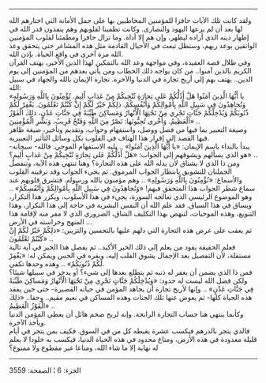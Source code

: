------------------------------------------------------------------------

ولقد كانت تلك الآيات حافزا للمؤمنين المخاطبين بها على حمل الأمانة التي
اختارهم الله لها بعد أن لم يرعها اليهود والنصارى. وكانت تطمينا لقلوبهم
وهم ينفذون قدر الله في إظهار دينه الذي أراده ليظهر، وإن هم إلا أداة. وما
تزال حافزا ومطمئنا لقلوب المؤمنين الواثقين بوعد ربهم، وستظل تبعث في
الأجيال القادمة مثل هذه المشاعر حتى يتحقق وعد الله مرة أخرى في واقع
الحياة. بإذن الله.  
وفي ظلال قصة العقيدة، وفي مواجهة وعد الله بالتمكين لهذا الدين الأخير،
يهتف القرآن الكريم بالذين آمنوا.. من كان يواجه ذلك الخطاب ومن يأتي بعدهم
من المؤمنين إلى يوم الدين.. يهتف بهم إلى أربح تجارة في الدنيا والآخرة.
تجارة الإيمان بالله والجهاد في سبيل الله:  
«يا أَيُّهَا الَّذِينَ آمَنُوا هَلْ أَدُلُّكُمْ عَلى تِجارَةٍ تُنْجِيكُمْ مِنْ عَذابٍ أَلِيمٍ. تُؤْمِنُونَ
بِاللَّهِ وَرَسُولِهِ وَتُجاهِدُونَ فِي سَبِيلِ اللَّهِ بِأَمْوالِكُمْ وَأَنْفُسِكُمْ. ذلِكُمْ خَيْرٌ لَكُمْ إِنْ
كُنْتُمْ تَعْلَمُونَ. يَغْفِرْ لَكُمْ ذُنُوبَكُمْ وَيُدْخِلْكُمْ جَنَّاتٍ تَجْرِي مِنْ تَحْتِهَا الْأَنْهارُ وَمَساكِنَ
طَيِّبَةً فِي جَنَّاتِ عَدْنٍ، ذلِكَ الْفَوْزُ الْعَظِيمُ. وَأُخْرى تُحِبُّونَها: نَصْرٌ مِنَ اللَّهِ وَفَتْحٌ
قَرِيبٌ، وَبَشِّرِ الْمُؤْمِنِينَ» ..  
وصيغة التعبير بما فيها من فصل ووصل، واستفهام وجواب، وتقديم وتأخير، صيغة
ظاهر فيها القصد إلى إقرار هذا الهتاف في القلوب بكل وسائل التأثير
التعبيرية.  
يبدأ بالنداء باسم الإيمان: «يا أَيُّهَا الَّذِينَ آمَنُوا» .. يليه الاستفهام
الموحي. فالله- سبحانه- هو الذي يسألهم ويشوقهم إلى الجواب: «هَلْ أَدُلُّكُمْ عَلى
تِجارَةٍ تُنْجِيكُمْ مِنْ عَذابٍ أَلِيمٍ؟» ..  
ومن ذا الذي لا يشتاق لأن يدله الله على هذه التجارة؟ وهنا تنتهي هذه
الآية، وتنفصل الجملتان للتشويق بانتظار الجواب المرموق. ثم يجيء الجواب
وقد ترقبته القلوب والأسماع: «تُؤْمِنُونَ بِاللَّهِ وَرَسُولِهِ» .. وهم مؤمنون بالله
ورسوله. فتشرق قلوبهم عند سماع شطر الجواب هذا المتحقق فيهم! «وَتُجاهِدُونَ فِي
سَبِيلِ اللَّهِ بِأَمْوالِكُمْ وَأَنْفُسِكُمْ» .. وهو الموضوع الرئيسي الذي تعالجه السورة،
يجيء في هذا الأسلوب، ويكرر هذا التكرار، ويساق في هذا السياق. فقد علم
الله أن النفس البشرية في حاجة إلى هذا التكرار، وهذا التنويع، وهذه
الموحيات، لتنهض بهذا التكليف الشاق، الضروري الذي لا مفر منه لإقامة هذا
المنهج وحراسته في الأرض ...  
ثم يعقب على عرض هذه التجارة التي دلهم عليها بالتحسين والتزيين: «ذلِكُمْ خَيْرٌ
لَكُمْ إِنْ كُنْتُمْ تَعْلَمُونَ» ..  
فعلم الحقيقة يقود من يعلم إلى ذلك الخير الأكيد.. ثم يفصل هذا الخير في
آية تالية مستقلة، لأن التفصيل بعد الإجمال يشوق القلب إليه، ويقره في الحس
ويمكن له: «يَغْفِرْ لَكُمْ ذُنُوبَكُمْ» .. وهذه وحدها تكفي.  
فمن ذا الذي يضمن أن يغفر له ذنبه ثم يتطلع بعدها إلى شيء؟ أو يدخر في
سبيلها شيئا؟ ولكن فضل الله ليست له حدود: «وَيُدْخِلْكُمْ جَنَّاتٍ تَجْرِي مِنْ تَحْتِهَا
الْأَنْهارُ وَمَساكِنَ طَيِّبَةً فِي جَنَّاتِ عَدْنٍ» .. وإنها لأربح تجارة أن يجاهد المؤمن في
حياته القصيرة- حتى حين يفقد هذه الحياة كلها- ثم يعوض عنها تلك الجنات
وهذه المساكن في نعيم مقيم.. وحقا.. «ذلِكَ الْفَوْزُ الْعَظِيمُ» ..  
وكأنما ينتهي هنا حساب التجارة الرابحة. وإنه لربح ضخم هائل أن يعطي المؤمن
الدنيا ويأخذ الآخرة.  
فالذي يتجر بالدرهم فيكسب عشرة يغبطه كل من في السوق. فكيف بمن يتجر في
أيام قليلة معدودة في هذه الأرض، ومتاع محدود في هذه الحياة الدنيا، فيكسب
به خلودا لا يعلم له نهاية إلا ما شاء الله، ومتاعا غير مقطوع ولا ممنوع؟

------------------------------------------------------------------------

الجزء: 6 ¦ الصفحة: 3559
